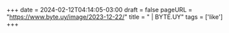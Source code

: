 +++
date = 2024-02-12T04:14:05-03:00
draft = false
pageURL = "https://www.byte.uy/image/2023-12-22/"
title = " | BYTE.UY"
tags = ['like']
+++
